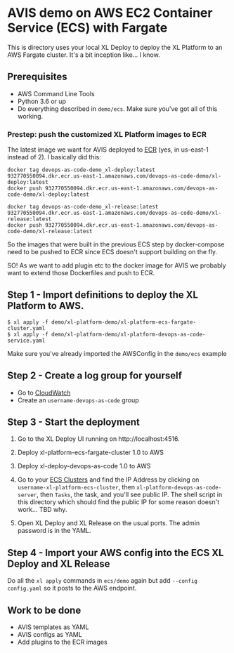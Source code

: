# AVIS demo on AWS EC2 Container Service (ECS) with Fargate

This is directory uses your local XL Deploy to deploy the XL Platform to an AWS Fargate cluster. It's a bit inception like... I know.

## Prerequisites
* AWS Command Line Tools
* Python 3.6 or up
* Do everything described in `demo/ecs`. Make sure you've got all of this working.

### Prestep: push the customized XL Platform images to ECR

The latest image we want for AVIS deployed to [ECR](https://console.aws.amazon.com/ecs/home?region=us-east-1#/repositories) (yes, in us-east-1 instead of 2). I basically did this:

```
docker tag devops-as-code-demo_xl-deploy:latest 932770550094.dkr.ecr.us-east-1.amazonaws.com/devops-as-code-demo/xl-deploy:latest
docker push 932770550094.dkr.ecr.us-east-1.amazonaws.com/devops-as-code-demo/xl-deploy:latest

docker tag devops-as-code-demo_xl-release:latest 932770550094.dkr.ecr.us-east-1.amazonaws.com/devops-as-code-demo/xl-release:latest
docker push 932770550094.dkr.ecr.us-east-1.amazonaws.com/devops-as-code-demo/xl-release:latest
```

So the images that were built in the previous ECS step by docker-compose need to be pushed to ECR since ECS doesn't support building on the fly.

SO! As we want to add plugin etc to the docker image for AVIS we probably want to extend those Dockerfiles and push to ECR.

## Step 1 - Import definitions to deploy the XL Platform to AWS.

```
$ xl apply -f demo/xl-platform-demo/xl-platform-ecs-fargate-cluster.yaml
$ xl apply -f demo/xl-platform-demo/xl-platform-devops-as-code-service.yaml
```

Make sure you've already imported the AWSConfig in the `demo/ecs` example

## Step 2 - Create a log group for yourself

- Go to [CloudWatch](https://us-east-2.console.aws.amazon.com/cloudwatch/home?region=us-east-2#logs:)
- Create an `username-devops-as-code` group

## Step 3 - Start the deployment

1. Go to the XL Deploy UI running on http://localhost:4516.

2. Deploy xl-platform-ecs-fargate-cluster 1.0 to AWS

3. Deploy xl-deploy-devops-as-code 1.0 to AWS

4. Go to your [ECS Clusters](https://us-east-2.console.aws.amazon.com/ecs/home?region=us-east-2#/clusters) and find the IP Address by clicking on `username-xl-platform-ecs-cluster`, then `xl-platform-devops-as-code-server`, then `Tasks`, the task, and you'll see public IP. The shell script in this directory which should find the public IP for some reason doesn't work... TBD why.

5. Open XL Deploy and XL Release on the usual ports. The admin password is in the YAML.

## Step 4 - Import your AWS config into the ECS XL Deploy and XL Release

Do all the `xl apply` commands in `ecs/demo` again but add `--config config.yaml` so it posts to the AWS endpoint.

## Work to be done

- AVIS templates as YAML
- AVIS configs as YAML
- Add plugins to the ECR images
